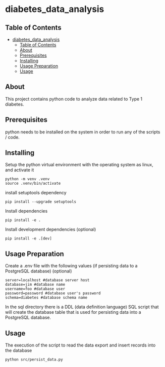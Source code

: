 # diabetes_data_analysis

## Table of Contents

- [diabetes\_data\_analysis](#diabetes_data_analysis)
  - [Table of Contents](#table-of-contents)
  - [About](#about)
  - [Prerequisites](#prerequisites)
  - [Installing](#installing)
  - [Usage Preparation](#usage-preparation)
  - [Usage](#usage)

## About

This project contains python code to analyze data related to Type 1 diabetes.

## Prerequisites

python needs to be installed on the system in order to run any of the scripts / code.

## Installing

Setup the python virtual environment with the operating system as linux, and activate it

```
python -m venv .venv
source .venv/bin/activate
```

install setuptools dependency

```
pip install --upgrade setuptools
```

Install dependencies

```
pip install -e .
```

Install development dependencies (optional)

```
pip install -e .[dev]
```

## Usage Preparation

Create a .env file with the following values (if persisting data to a PostgreSQL database) (optional)

```
server=localhost #database server host
database=jim #database name
username=foo #database user
password=password #database user's password
schema=diabetes #database schema name
```

In the sql directory there is a DDL (data definition language) SQL script that will create the database table that is used for persisting data into a PostgreSQL database.

## Usage

The execution of the script to read the data export and insert records into the database

```
python src/persist_data.py
```